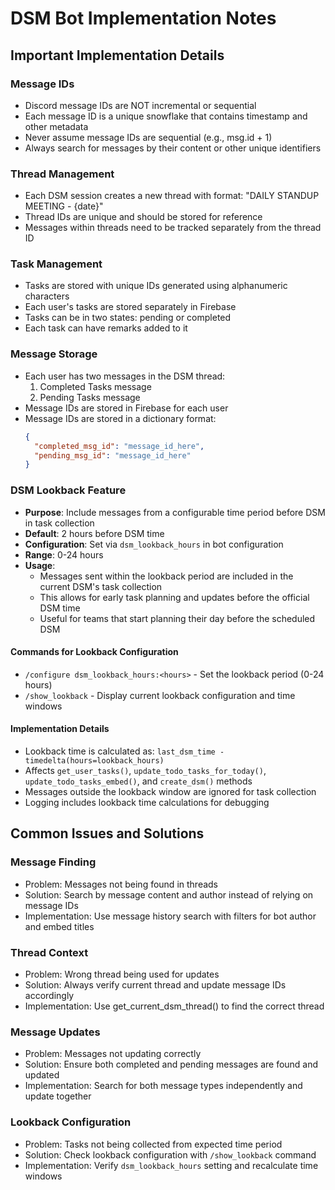 # DSM Bot Implementation Notes

## Important Implementation Details

### Message IDs
- Discord message IDs are NOT incremental or sequential
- Each message ID is a unique snowflake that contains timestamp and other metadata
- Never assume message IDs are sequential (e.g., msg.id + 1)
- Always search for messages by their content or other unique identifiers

### Thread Management
- Each DSM session creates a new thread with format: "DAILY STANDUP MEETING - {date}"
- Thread IDs are unique and should be stored for reference
- Messages within threads need to be tracked separately from the thread ID

### Task Management
- Tasks are stored with unique IDs generated using alphanumeric characters
- Each user's tasks are stored separately in Firebase
- Tasks can be in two states: pending or completed
- Each task can have remarks added to it

### Message Storage
- Each user has two messages in the DSM thread:
  1. Completed Tasks message
  2. Pending Tasks message
- Message IDs are stored in Firebase for each user
- Message IDs are stored in a dictionary format:
  ```json
  {
    "completed_msg_id": "message_id_here",
    "pending_msg_id": "message_id_here"
  }
  ```

### DSM Lookback Feature
- **Purpose**: Include messages from a configurable time period before DSM in task collection
- **Default**: 2 hours before DSM time
- **Configuration**: Set via `dsm_lookback_hours` in bot configuration
- **Range**: 0-24 hours
- **Usage**: 
  - Messages sent within the lookback period are included in the current DSM's task collection
  - This allows for early task planning and updates before the official DSM time
  - Useful for teams that start planning their day before the scheduled DSM

#### Commands for Lookback Configuration
- `/configure dsm_lookback_hours:<hours>` - Set the lookback period (0-24 hours)
- `/show_lookback` - Display current lookback configuration and time windows

#### Implementation Details
- Lookback time is calculated as: `last_dsm_time - timedelta(hours=lookback_hours)`
- Affects `get_user_tasks()`, `update_todo_tasks_for_today()`, `update_todo_tasks_embed()`, and `create_dsm()` methods
- Messages outside the lookback window are ignored for task collection
- Logging includes lookback time calculations for debugging

## Common Issues and Solutions

### Message Finding
- Problem: Messages not being found in threads
- Solution: Search by message content and author instead of relying on message IDs
- Implementation: Use message history search with filters for bot author and embed titles

### Thread Context
- Problem: Wrong thread being used for updates
- Solution: Always verify current thread and update message IDs accordingly
- Implementation: Use get_current_dsm_thread() to find the correct thread

### Message Updates
- Problem: Messages not updating correctly
- Solution: Ensure both completed and pending messages are found and updated
- Implementation: Search for both message types independently and update together

### Lookback Configuration
- Problem: Tasks not being collected from expected time period
- Solution: Check lookback configuration with `/show_lookback` command
- Implementation: Verify `dsm_lookback_hours` setting and recalculate time windows 
